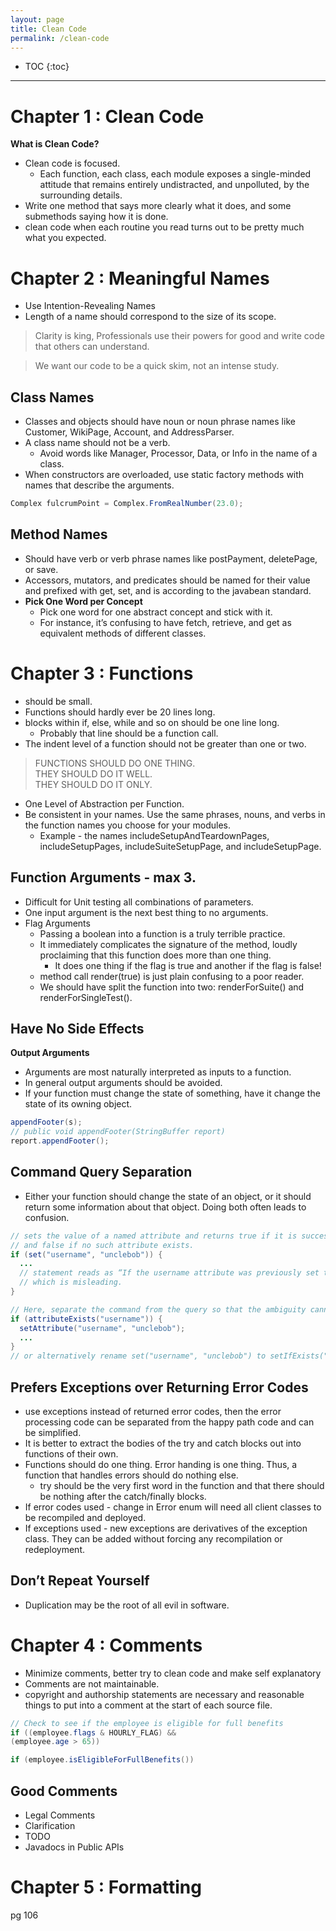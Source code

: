 ```yaml
---
layout: page
title: Clean Code
permalink: /clean-code
---
```


- TOC
{:toc}

---

# Chapter 1 : Clean Code

**What is Clean Code?**
- Clean code is focused.
  - Each function, each class, each module exposes a single-minded attitude that remains entirely undistracted, and unpolluted, by the surrounding details.
- Write one method that says more clearly what it does, and some submethods saying how it is done.
- clean code when each routine you read turns out to be pretty much what you expected.

# Chapter 2 : Meaningful Names
- Use Intention-Revealing Names
- Length of a name should correspond to the size of its scope.

> Clarity is king, Professionals use their powers for good and write code that others can understand.

> We want our code to be a quick skim, not an intense study. 

## Class Names
- Classes and objects should have noun or noun phrase names like Customer, WikiPage, Account, and AddressParser.
- A class name should not be a verb.
  - Avoid words like Manager, Processor, Data, or Info in the name of a class.
- When constructors are overloaded, use static factory methods with names that describe the arguments.

```java
Complex fulcrumPoint = Complex.FromRealNumber(23.0); 
```

## Method Names
- Should have verb or verb phrase names like postPayment, deletePage, or save.
- Accessors, mutators, and predicates should be named for their value and prefixed with get, set, and is according to the javabean standard.
- **Pick One Word per Concept**
  - Pick one word for one abstract concept and stick with it.
  - For instance, it’s confusing to have fetch, retrieve, and get as equivalent methods of different classes.

# Chapter 3 : Functions
- should be small.
- Functions should hardly ever be 20 lines long.
- blocks within if, else, while and so on should be one line long.
  - Probably that line should be a function call.
- The indent level of a function should not be greater than one or two.

>FUNCTIONS SHOULD DO ONE THING.  
THEY SHOULD DO IT WELL.  
THEY SHOULD DO IT ONLY.  

- One Level of Abstraction per Function.
- Be consistent in your names. Use the same phrases, nouns, and verbs in the function names you choose for your modules.
  - Example - the names includeSetupAndTeardownPages, includeSetupPages, includeSuiteSetupPage, and includeSetupPage.

## Function Arguments - max 3.
- Difficult for Unit testing all combinations of parameters.
- One input argument is the next best thing to no arguments.
- Flag Arguments
  - Passing a boolean into a function is a truly terrible practice.
  - It immediately complicates the signature of the method, loudly proclaiming that this function does more than one thing.
    - It does one thing if the flag is true and another if the flag is false!
  - method call render(true) is just plain confusing to a poor reader.
  - We should have split the function into two: renderForSuite() and renderForSingleTest().

## Have No Side Effects
**Output Arguments**
- Arguments are most naturally interpreted as inputs to a function.
- In general output arguments should be avoided.
- If your function must change the state of something, have it change the state of its owning object.

```java
appendFooter(s);
// public void appendFooter(StringBuffer report)
report.appendFooter();
```

## Command Query Separation
- Either your function should change the state of an object, or it should return some information about that object. Doing both often leads to confusion.

```java
// sets the value of a named attribute and returns true if it is successful
// and false if no such attribute exists. 
if (set("username", "unclebob")) {
  ...
  // statement reads as “If the username attribute was previously set to unclebob”
  // which is misleading.
}

// Here, separate the command from the query so that the ambiguity cannot occur.
if (attributeExists("username")) {
  setAttribute("username", "unclebob");
  ...
}
// or alternatively rename set("username", "unclebob") to setIfExists("username", "unclebob")
```

## Prefers Exceptions over Returning Error Codes
- use exceptions instead of returned error codes, then the error processing code can be separated from the happy path code and can be simplified.
- It is better to extract the bodies of the try and catch blocks out into functions of their own.
- Functions should do one thing. Error handing is one thing. Thus, a function that handles errors should do nothing else. 
  - try should be the very first word in the function and that there should be nothing after the catch/finally blocks.
- If error codes used - change in Error enum will need all client classes to be recompiled and deployed.
- If exceptions used - new exceptions are derivatives of the exception class. They can be added without forcing any recompilation or redeployment.

## Don’t Repeat Yourself
- Duplication may be the root of all evil in software.

# Chapter 4 : Comments
- Minimize comments, better try to clean code and make self explanatory
- Comments are not maintainable.
- copyright and authorship statements are necessary and reasonable things to put into a comment at the start of each source file.

```java
// Check to see if the employee is eligible for full benefits
if ((employee.flags & HOURLY_FLAG) &&
(employee.age > 65))

if (employee.isEligibleForFullBenefits())
```

## Good Comments
- Legal Comments
- Clarification
- TODO
- Javadocs in Public APIs

# Chapter 5 : Formatting
pg 106